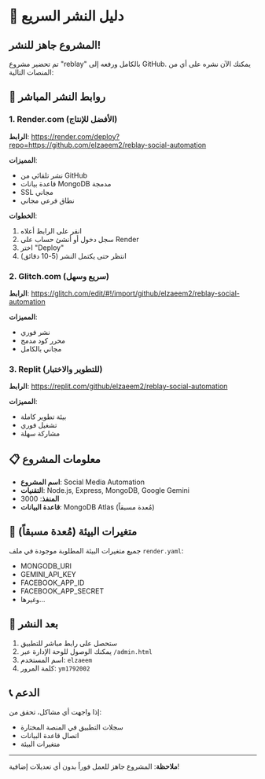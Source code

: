 # 🚀 دليل النشر السريع

## المشروع جاهز للنشر!

تم تحضير مشروع "reblay" بالكامل ورفعه إلى GitHub. يمكنك الآن نشره على أي من المنصات التالية:

## 🔗 روابط النشر المباشر

### 1. Render.com (الأفضل للإنتاج)
**الرابط**: https://render.com/deploy?repo=https://github.com/elzaeem2/reblay-social-automation

**المميزات**:
- نشر تلقائي من GitHub
- قاعدة بيانات MongoDB مدمجة
- SSL مجاني
- نطاق فرعي مجاني

**الخطوات**:
1. انقر على الرابط أعلاه
2. سجل دخول أو أنشئ حساب على Render
3. اختر "Deploy"
4. انتظر حتى يكتمل النشر (5-10 دقائق)

### 2. Glitch.com (سريع وسهل)
**الرابط**: https://glitch.com/edit/#!/import/github/elzaeem2/reblay-social-automation

**المميزات**:
- نشر فوري
- محرر كود مدمج
- مجاني بالكامل

### 3. Replit (للتطوير والاختبار)
**الرابط**: https://replit.com/github/elzaeem2/reblay-social-automation

**المميزات**:
- بيئة تطوير كاملة
- تشغيل فوري
- مشاركة سهلة

## 📋 معلومات المشروع

- **اسم المشروع**: Social Media Automation
- **التقنيات**: Node.js, Express, MongoDB, Google Gemini
- **المنفذ**: 3000
- **قاعدة البيانات**: MongoDB Atlas (مُعدة مسبقاً)

## 🔧 متغيرات البيئة (مُعدة مسبقاً)

جميع متغيرات البيئة المطلوبة موجودة في ملف `render.yaml`:
- MONGODB_URI
- GEMINI_API_KEY  
- FACEBOOK_APP_ID
- FACEBOOK_APP_SECRET
- وغيرها...

## 🎯 بعد النشر

1. ستحصل على رابط مباشر للتطبيق
2. يمكنك الوصول للوحة الإدارة عبر `/admin.html`
3. اسم المستخدم: `elzaeem`
4. كلمة المرور: `ym1792002`

## 📞 الدعم

إذا واجهت أي مشاكل، تحقق من:
- سجلات التطبيق في المنصة المختارة
- اتصال قاعدة البيانات
- متغيرات البيئة

---
**ملاحظة**: المشروع جاهز للعمل فوراً بدون أي تعديلات إضافية!
